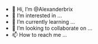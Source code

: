 - 👋 Hi, I’m @Alexanderbrix
- 👀 I’m interested in ...
- 🌱 I’m currently learning ...
- 💞️ I’m looking to collaborate on ...
- 📫 How to reach me ...

<!---
Alexanderbrix/Alexanderbrix is a ✨ special ✨ repository because its `README.md` (this file) appears on your GitHub profile.
You can click the Preview link to take a look at your changes.
--->
